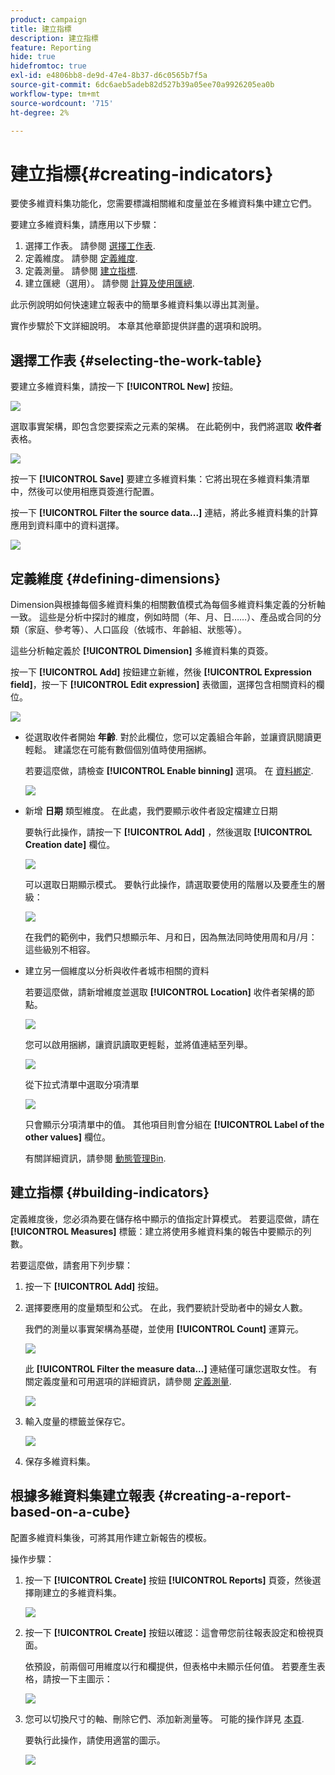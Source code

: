```yaml
---
product: campaign
title: 建立指標
description: 建立指標
feature: Reporting
hide: true
hidefromtoc: true
exl-id: e4806bb8-de9d-47e4-8b37-d6c0565b7f5a
source-git-commit: 6dc6aeb5adeb82d527b39a05ee70a9926205ea0b
workflow-type: tm+mt
source-wordcount: '715'
ht-degree: 2%

---
```


# 建立指標{#creating-indicators}



要使多維資料集功能化，您需要標識相關維和度量並在多維資料集中建立它們。

要建立多維資料集，請應用以下步驟：

1. 選擇工作表。 請參閱 [選擇工作表](#selecting-the-work-table).
1. 定義維度。 請參閱 [定義維度](#defining-dimensions).
1. 定義測量。 請參閱 [建立指標](#building-indicators).
1. 建立匯總（選用）。 請參閱 [計算及使用匯總](../../reporting/using/concepts-and-methodology.md#calculating-and-using-aggregates).

此示例說明如何快速建立報表中的簡單多維資料集以導出其測量。

實作步驟於下文詳細說明。 本章其他章節提供詳盡的選項和說明。

## 選擇工作表 {#selecting-the-work-table}

要建立多維資料集，請按一下 **[!UICONTROL New]** 按鈕。

![](assets/s_advuser_cube_create.png)

選取事實架構，即包含您要探索之元素的架構。 在此範例中，我們將選取 **收件者** 表格。

![](assets/s_advuser_cube_wz_02.png)

按一下 **[!UICONTROL Save]** 要建立多維資料集：它將出現在多維資料集清單中，然後可以使用相應頁簽進行配置。

按一下 **[!UICONTROL Filter the source data...]** 連結，將此多維資料集的計算應用到資料庫中的資料選擇。

![](assets/s_advuser_cube_wz_03.png)

## 定義維度 {#defining-dimensions}

Dimension與根據每個多維資料集的相關數值模式為每個多維資料集定義的分析軸一致。 這些是分析中探討的維度，例如時間（年、月、日……）、產品或合同的分類（家庭、參考等）、人口區段（依城市、年齡組、狀態等）。

這些分析軸定義於 **[!UICONTROL Dimension]** 多維資料集的頁簽。

按一下 **[!UICONTROL Add]** 按鈕建立新維，然後 **[!UICONTROL Expression field]**，按一下 **[!UICONTROL Edit expression]** 表徵圖，選擇包含相關資料的欄位。

![](assets/s_advuser_cube_wz_04.png)

* 從選取收件者開始 **年齡**. 對於此欄位，您可以定義組合年齡，並讓資訊閱讀更輕鬆。 建議您在可能有數個個別值時使用捆綁。

   若要這麼做，請檢查 **[!UICONTROL Enable binning]** 選項。 在 [資料綁定](../../reporting/using/concepts-and-methodology.md#data-binning).

   ![](assets/s_advuser_cube_wz_05.png)

* 新增 **日期** 類型維度。 在此處，我們要顯示收件者設定檔建立日期

   要執行此操作，請按一下 **[!UICONTROL Add]** ，然後選取 **[!UICONTROL Creation date]** 欄位。

   ![](assets/s_advuser_cube_wz_06.png)

   可以選取日期顯示模式。 要執行此操作，請選取要使用的階層以及要產生的層級：

   ![](assets/s_advuser_cube_wz_07.png)

   在我們的範例中，我們只想顯示年、月和日，因為無法同時使用周和月/月：這些級別不相容。

* 建立另一個維度以分析與收件者城市相關的資料

   若要這麼做，請新增維度並選取 **[!UICONTROL Location]** 收件者架構的節點。

   ![](assets/s_advuser_cube_wz_08.png)

   您可以啟用捆綁，讓資訊讀取更輕鬆，並將值連結至列舉。

   ![](assets/s_advuser_cube_wz_09.png)

   從下拉式清單中選取分項清單

   ![](assets/s_advuser_cube_wz_10.png)

   只會顯示分項清單中的值。 其他項目則會分組在 **[!UICONTROL Label of the other values]** 欄位。

   有關詳細資訊，請參閱 [動態管理Bin](../../reporting/using/concepts-and-methodology.md#dynamically-managing-bins).

## 建立指標 {#building-indicators}

定義維度後，您必須為要在儲存格中顯示的值指定計算模式。 若要這麼做，請在 **[!UICONTROL Measures]** 標籤：建立將使用多維資料集的報告中要顯示的列數。

若要這麼做，請套用下列步驟：

1. 按一下 **[!UICONTROL Add]** 按鈕。
1. 選擇要應用的度量類型和公式。 在此，我們要統計受助者中的婦女人數。

   我們的測量以事實架構為基礎，並使用 **[!UICONTROL Count]** 運算元。

   ![](assets/s_advuser_cube_wz_11.png)

   此 **[!UICONTROL Filter the measure data...]** 連結僅可讓您選取女性。 有關定義度量和可用選項的詳細資訊，請參閱 [定義測量](../../reporting/using/concepts-and-methodology.md#defining-measures).

   ![](assets/s_advuser_cube_wz_12.png)

1. 輸入度量的標籤並保存它。

   ![](assets/s_advuser_cube_wz_13.png)

1. 保存多維資料集。

## 根據多維資料集建立報表 {#creating-a-report-based-on-a-cube}

配置多維資料集後，可將其用作建立新報告的模板。

操作步驟：

1. 按一下 **[!UICONTROL Create]** 按鈕 **[!UICONTROL Reports]** 頁簽，然後選擇剛建立的多維資料集。

   ![](assets/s_advuser_cube_wz_14.png)

1. 按一下 **[!UICONTROL Create]** 按鈕以確認：這會帶您前往報表設定和檢視頁面。

   依預設，前兩個可用維度以行和欄提供，但表格中未顯示任何值。 若要產生表格，請按一下主圖示：

   ![](assets/s_advuser_cube_wz_15.png)

1. 您可以切換尺寸的軸、刪除它們、添加新測量等。 可能的操作詳見 [本頁](../../reporting/using/using-cubes-to-explore-data.md).

   要執行此操作，請使用適當的圖示。

   ![](assets/s_advuser_cube_wz_16.png)
